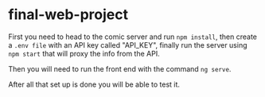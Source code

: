 # final-web-project

First you need to head to the comic server and run ```npm install```, then create a ```.env file``` with an API key called "API_KEY", finally run the server using ```npm start``` that will proxy the info from the API.

Then you will need to run the front end with the command ```ng serve```. 

After all that set up is done you will be able to test it.
